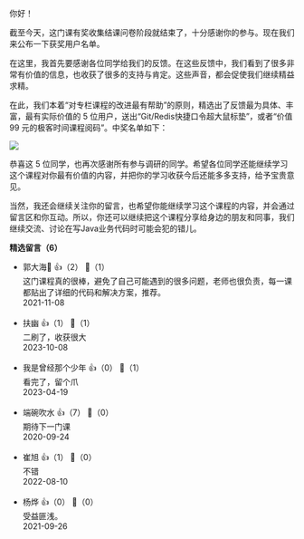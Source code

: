 你好！

截至今天，这门课有奖收集结课问卷阶段就结束了，十分感谢你的参与。现在我们来公布一下获奖用户名单。

在这里，我首先要感谢各位同学给我们的反馈。在这些反馈中，我们看到了很多非常有价值的信息，也收获了很多的支持与肯定。这些声音，都会促使我们继续精益求精。

在此，我们本着“对专栏课程的改进最有帮助”的原则，精选出了反馈最为具体、丰富，最有实际价值的 5 位用户，送出“Git/Redis快捷口令超大鼠标垫”，或者“价值 99 元的极客时间课程阅码”。中奖名单如下：

![](https://static001.geekbang.org/resource/image/23/55/237abf12fe1dc622895f29fbc53bee55.jpg?wh=2764%2A1391)

恭喜这 5 位同学，也再次感谢所有参与调研的同学。希望各位同学还能继续学习这个课程对你最有价值的内容，并把你的学习收获今后还能多多支持，给予宝贵意见。

当然，我还会继续关注你的留言，也希望你能继续学习这个课程的内容，并会通过留言区和你互动。所以，你还可以继续把这个课程分享给身边的朋友和同事，我们继续交流、讨论在写Java业务代码时可能会犯的错儿。
<div><strong>精选留言（6）</strong></div><ul>
<li><span>郭大海🎸</span> 👍（2） 💬（1）<div>这门课程真的很棒，避免了自己可能遇到的很多问题，老师也很负责，每一课都贴出了详细的代码和解决方案，推荐。</div>2021-11-08</li><br/><li><span>扶幽</span> 👍（1） 💬（1）<div>二刷了，收获很大</div>2023-10-08</li><br/><li><span>我是曾经那个少年</span> 👍（0） 💬（1）<div>看完了，留个爪</div>2023-04-19</li><br/><li><span>端碗吹水</span> 👍（7） 💬（0）<div>期待下一门课</div>2020-09-24</li><br/><li><span>崔旭</span> 👍（1） 💬（0）<div>不错</div>2022-08-10</li><br/><li><span>杨烨</span> 👍（0） 💬（0）<div>受益匪浅。</div>2021-09-26</li><br/>
</ul>